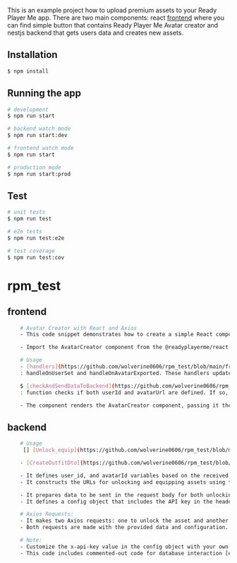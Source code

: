 
This is an example project how to upload premium assets to your Ready Player Me app. 
There are two main components: react [frontend](https://github.com/wolverine0606/rpm_test/tree/main/frontend/button_view) where you can find simple button that contains Ready Player Me Avatar creator and nestjs backend that gets users data and creates new assets.

## Installation

```bash
$ npm install
```
## Running the app

```bash
# development
$ npm run start

# backend watch mode
$ npm run start:dev

# frontend watch mode
$ npm run start

# production mode
$ npm run start:prod
```

## Test

```bash
# unit tests
$ npm run test

# e2e tests
$ npm run test:e2e

# test coverage
$ npm run test:cov
```

# rpm_test

## frontend


```bash
    # Avatar Creator with React and Axios
    - This code snippet demonstrates how to create a simple React component that integrates the Ready Player Me Avatar Creator with the ability to send user data to a local backend server using Axios. The Ready Player Me Avatar Creator allows users to create avatars with various customization options.

    - Import the AvatarCreator component from the @readyplayerme/react-avatar-creator library.

    # Usage
    - [handlers](https://github.com/wolverine0606/rpm_test/blob/main/frontend/button_view/src/handleEvents.js) 
    : handleOnUserSet and handleOnAvatarExported. These handlers update the userId and avatarUrl variables and then call the checkAndSendDataToBackend function.

    $ [checkAndSendDataToBackend](https://github.com/wolverine0606/rpm_test/blob/main/frontend/button_view/src/handleEvents.js#L31-L50)
    : function checks if both userId and avatarUrl are defined. If so, it sends a POST request to the  backend URL with the user data using Axios.

    - The component renders the AvatarCreator component, passing it the configuration, style, and event handlers. Users can create avatars, and the user data is sent to the backend when both userId and avatarUrl are available.
```

## backend
```bash
    # Usage
     [] [Unlock_equip](https://github.com/wolverine0606/rpm_test/blob/main/backend/dich/src/create_asset/create_asset.service.ts) - Service Method

    - [CreateOutfitDto](https://github.com/wolverine0606/rpm_test/blob/main/backend/dich/src/dtos/user_rpm.dto.ts) object that contains user data, specifically the userId and avatarUrl.

    - It defines user_id, and avatarId variables based on the received data from frontend.
    - It constructs the URLs for unlocking and equipping assets using the Ready Player Me API.

    - It prepares data to be sent in the request body for both unlocking and equipping.
    - It defines a config object that includes the API key in the headers for authentication.

    # Axios Requests:
    - It makes two Axios requests: one to unlock the asset and another to equip it. If any errors occur during the requests, they are logged to the console.
    - Both requests are made with the provided data and configuration.

    # Note:
    - Customize the x-api-key value in the config object with your own API key from Ready Player Me.
    - This code includes commented-out code for database interaction [e.g., creating a user in a database using Prisma]
    
```

